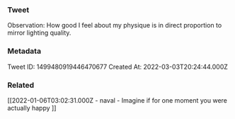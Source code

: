 ### Tweet
Observation: How good I feel about my physique is in direct proportion to mirror lighting quality.

### Metadata
Tweet ID: 1499480919446470677
Created At: 2022-03-03T20:24:44.000Z

### Related
[[2022-01-06T03:02:31.000Z - naval - Imagine if for one moment you were actually happy ]]

